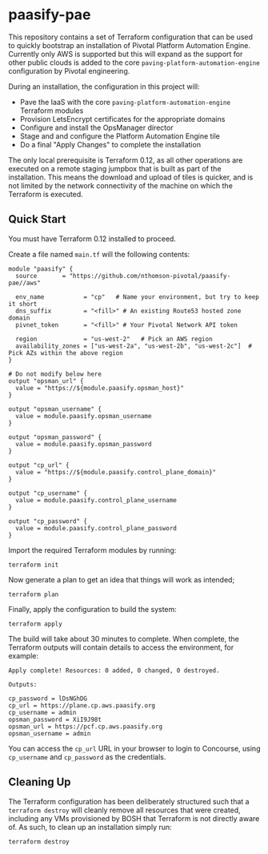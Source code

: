 # paasify-pae

This repository contains a set of Terraform configuration that can be used to quickly bootstrap an installation of Pivotal Platform Automation Engine. Currently only AWS is supported but this will expand as the support for other public clouds is added to the core `paving-platform-automation-engine` configuration by Pivotal engineering.

During an installation, the configuration in this project will:
- Pave the IaaS with the core `paving-platform-automation-engine` Terraform modules
- Provision LetsEncrypt certificates for the appropriate domains
- Configure and install the OpsManager director
- Stage and and configure the Platform Automation Engine tile
- Do a final "Apply Changes" to complete the installation

The only local prerequisite is Terraform 0.12, as all other operations are executed on a remote staging jumpbox that is built as part of the installation. This means the download and upload of tiles is quicker, and is not limited by the network connectivity of the machine on which the Terraform is executed.

## Quick Start

You must have Terraform 0.12 installed to proceed.

Create a file named `main.tf` will the following contents:

```
module "paasify" {
  source       = "https://github.com/nthomson-pivotal/paasify-pae//aws"

  env_name           = "cp"   # Name your environment, but try to keep it short
  dns_suffix         = "<fill>" # An existing Route53 hosted zone domain
  pivnet_token       = "<fill>" # Your Pivotal Network API token

  region             = "us-west-2"   # Pick an AWS region
  availability_zones = ["us-west-2a", "us-west-2b", "us-west-2c"]  # Pick AZs within the above region
}

# Do not modify below here
output "opsman_url" {
  value = "https://${module.paasify.opsman_host}"
}

output "opsman_username" {
  value = module.paasify.opsman_username
}

output "opsman_password" {
  value = module.paasify.opsman_password
}

output "cp_url" {
  value = "https://${module.paasify.control_plane_domain}"
}

output "cp_username" {
  value = module.paasify.control_plane_username
}

output "cp_password" {
  value = module.paasify.control_plane_password
}
```

Import the required Terraform modules by running:

```
terraform init
```

Now generate a plan to get an idea that things will work as intended;

```
terraform plan
```

Finally, apply the configuration to build the system:

```
terraform apply
```

The build will take about 30 minutes to complete. When complete, the Terraform outputs will contain details to access the environment, for example:

```
Apply complete! Resources: 0 added, 0 changed, 0 destroyed.

Outputs:

cp_password = lDsNGhDG
cp_url = https://plane.cp.aws.paasify.org
cp_username = admin
opsman_password = XiI9J98t
opsman_url = https://pcf.cp.aws.paasify.org
opsman_username = admin
```

You can access the `cp_url` URL in your browser to login to Concourse, using `cp_username` and `cp_password` as the credentials.

## Cleaning Up

The Terraform configuration has been deliberately structured such that a `terraform destroy` will cleanly remove all resources that were created, including any VMs provisioned by BOSH that Terraform is not directly aware of. As such, to clean up an installation simply run:

```
terraform destroy
```
